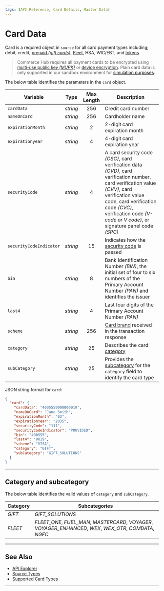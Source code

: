 ```yaml
---
tags: [API Reference, Card Details, Master Data]
---
```


# Card Data

Card is a required object in `source` for all card payment types including; debit, credit, [prepaid *(gift cards)*](?path=docs/Resources/Guides/Payment-Sources/Gift-Card.md), [Fleet](?path=docs/Resources/Guides/Payment-Sources/Fleet/Fleet-Card.md), HSA, WIC/EBT, and [tokens](?path=docs/Resources/API-Documents/Payments_VAS/Payment-Token.md).

<!-- theme: danger -->
> Commerce Hub requires all payment cards to be encrypted using [multi-use public key *(MUPK)*](?path=docs/Online-Mobile-Digital/Secure-Data-Capture/Multi-Use-Public-Key/Multi-Use-Public-Key.md) or [device encryption](?path=docs/In-Person/Integrations/Encrypted-PIN-Pad.md). Plain card data is only supported in our sandbox environment for [simulation purposes](?path=docs/Resources/Guides/Testing/Test-Scripts/Simulator-Scripts.md).

<!--
type: tab
titles: card, JSON Example
-->

The below table identifies the parameters in the `card` object.

| Variable | Type | Max Length | Description |
| ----- | :-----: | :-----: | ----- |
| `cardData` | *string* | 256 | Credit card number |
| `nameOnCard` | *string* | 256 | Cardholder name |
| `expirationMonth` | *string* | 2 | 2-digit card expiration month |
| `expirationyear` | *string* | 4 |  4-digit card expiration year |
| `securityCode` | *string* | 4 | A card security code *(CSC)*, card verification data *(CVD)*, card verification number, card verification value *(CVV)*, card verification value code, card verification code *(CVC)*, verification code *(V-code or V code)*, or signature panel code *(SPC)* |
| `securityCodeIndicator` | *string* | 15 | Indicates how the [security code](?path=docs/Resources/Guides/Fraud/Security-Code.md#security-code-indicator) is passed |
| `bin` | *string* | 8 |  Bank Identification Number *(BIN)*, the initial set of four to six numbers of the Primary Account Number *(PAN)* and identifies the issuer |
| `last4` | *string* | 4 |  Last four digits of the Primary Account Number *(PAN)* |
| `scheme` | *string* | 256 |  [Card brand](?path=docs/Resources/Master-Data/Card-Type.md) received in the transaction response |
| `category` | *string* | 25 | Describes the card [category](#category-and-subcategory) |
| `subCategory` | *string* | 25 | Provides the [subcategory](#category-and-subcategory) for the `category` field to identify the card type |

<!--
type: tab
-->

JSON string format for `card`:

```json
{
  "card": {
    "cardData": "4005550000000019",
    "nameOnCard": "Jane Smith",
    "expirationMonth": "02",
    "expirationYear": "2035",
    "securityCode": "111",
    "securityCodeIndicator": "PROVIDED",
    "bin": "400555",
    "last4": "0019",
    "scheme": "VISA",
    "category": "GIFT",
    "subCategory": "GIFT_SOLUTIONS"
  }
}
```

<!-- type: tab-end -->

---

## Category and subcategory

The below table identifies the valid values of `category` and `subCategory`.

| Category | Subcategories |
| -------- | ------- |
| *GIFT* | *GIFT_SOLUTIONS* |
| *FLEET* | *FLEET_ONE*, *FUEL_MAN*, *MASTERCARD*, *VOYAGER*, *VOYAGER_ENHANCED*, *WEX*, *WEX_OTR*, *COMDATA*, *NGFC* |

---

## See Also

- [API Explorer](../api/?type=post&path=/payments/v1/charges)
- [Source Types](?path=docs/Resources/Guides/Payment-Sources/Source-Type.md)
- [Supported Card Types](?path=docs/Resources/Master-Data/Card-Type.md)

---
